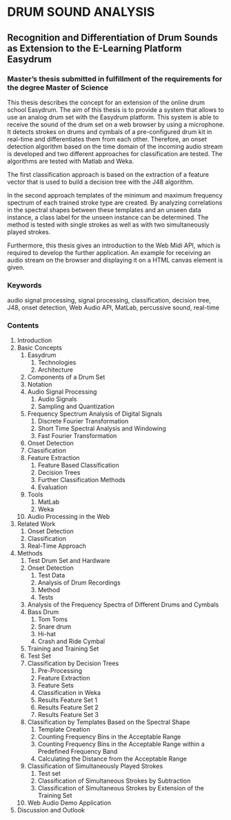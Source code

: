 # DRUM SOUND ANALYSIS
## Recognition and Differentiation of Drum Sounds as Extension to the E-Learning Platform Easydrum
### Master’s thesis submitted in fulfillment of the requirements for the degree Master of Science

This thesis describes the concept for an extension of the online drum school Easydrum.
The aim of this thesis is to provide a system that allows to use an analog drum set with
the Easydrum platform. This system is able to receive the sound of the drum set on
a web browser by using a microphone. It detects strokes on drums and cymbals of a
pre-configured drum kit in real-time and differentiates them from each other. Therefore,
an onset detection algorithm based on the time domain of the incoming audio stream
is developed and two different approaches for classification are tested. The algorithms
are tested with Matlab and Weka.

The first classification approach is based on the extraction of a feature vector that is
used to build a decision tree with the J48 algorithm.

In the second approach templates of the minimum and maximum frequency spectrum
of each trained stroke type are created. By analyzing correlations in the spectral
shapes between these templates and an unseen data instance, a class label for the
unseen instance can be determined. The method is tested with single strokes as well
as with two simultaneously played strokes.

Furthermore, this thesis gives an introduction to the Web Midi API, which is required
to develop the further application. An example for receiving an audio stream on the
browser and displaying it on a HTML canvas element is given.

### Keywords
audio signal processing, signal processing, classification, decision tree,
J48, onset detection, Web Audio API, MatLab, percussive sound, real-time



### Contents
1. Introduction
1. Basic Concepts
    1. Easydrum
        1. Technologies 
        1. Architecture 
    1. Components of a Drum Set 
    1. Notation 
    1. Audio Signal Processing 
        1. Audio Signals 
        1. Sampling and Quantization 
    1. Frequency Spectrum Analysis of Digital Signals 
        1. Discrete Fourier Transformation 
        1. Short Time Spectral Analysis and Windowing 
        1. Fast Fourier Transformation 
    1. Onset Detection 
    1. Classification 
    1. Feature Extraction
        1. Feature Based Classification
        1. Decision Trees
        1. Further Classification Methods 
        1. Evaluation
    1. Tools
        1. MatLab
        1. Weka 
    1. Audio Processing in the Web 
1. Related Work 
    1. Onset Detection 
    1. Classification 
    1. Real-Time Approach 
1. Methods 
    1. Test Drum Set and Hardware 
    1. Onset Detection 
        1. Test Data 
        1. Analysis of Drum Recordings 
        1. Method 
        1. Tests 
    1. Analysis of the Frequency Spectra of Different Drums and Cymbals 
    1. Bass Drum 
        1. Tom Toms
        1. Snare drum 
        1. Hi-hat
        1. Crash and Ride Cymbal
    1. Training and Training Set 
    1. Test Set 
    1. Classification by Decision Trees 
        1. Pre-Processing
        1. Feature Extraction
        1. Feature Sets 
        1. Classification in Weka
        1. Results Feature Set 1
        1. Results Feature Set 2
        1. Results Feature Set 3 
    1. Classification by Templates Based on the Spectral Shape
        1. Template Creation 
        1. Counting Frequency Bins in the Acceptable Range
        1. Counting Frequency Bins in the Acceptable Range within a Predefined Frequency Band 
        1. Calculating the Distance from the Acceptable Range 
    1. Classification of Simultaneously Played Strokes 
        1. Test set 
        1. Classification of Simultaneous Strokes by Subtraction 
        1. Classification of Simultaneous Strokes by Extension of the Training Set
    1. Web Audio Demo Application 
1. Discussion and Outlook
